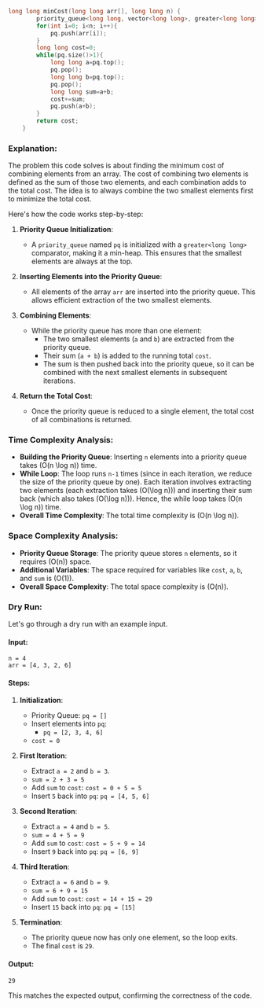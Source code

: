 ```cpp
long long minCost(long long arr[], long long n) {
        priority_queue<long long, vector<long long>, greater<long long>> pq;
        for(int i=0; i<n; i++){
            pq.push(arr[i]);
        }
        long long cost=0;
        while(pq.size()>1){
            long long a=pq.top();
            pq.pop();
            long long b=pq.top();
            pq.pop();
            long long sum=a+b;
            cost+=sum;
            pq.push(a+b);
        }
        return cost;
    }
```
### Explanation:
The problem this code solves is about finding the minimum cost of combining elements from an array. The cost of combining two elements is defined as the sum of those two elements, and each combination adds to the total cost. The idea is to always combine the two smallest elements first to minimize the total cost.

Here's how the code works step-by-step:

1. **Priority Queue Initialization**:
   - A `priority_queue` named `pq` is initialized with a `greater<long long>` comparator, making it a min-heap. This ensures that the smallest elements are always at the top.

2. **Inserting Elements into the Priority Queue**:
   - All elements of the array `arr` are inserted into the priority queue. This allows efficient extraction of the two smallest elements.

3. **Combining Elements**:
   - While the priority queue has more than one element:
     - The two smallest elements (`a` and `b`) are extracted from the priority queue.
     - Their sum (`a + b`) is added to the running total `cost`.
     - The sum is then pushed back into the priority queue, so it can be combined with the next smallest elements in subsequent iterations.

4. **Return the Total Cost**:
   - Once the priority queue is reduced to a single element, the total cost of all combinations is returned.

### Time Complexity Analysis:
- **Building the Priority Queue**: Inserting `n` elements into a priority queue takes \(O(n \log n)\) time.
- **While Loop**: The loop runs `n-1` times (since in each iteration, we reduce the size of the priority queue by one). Each iteration involves extracting two elements (each extraction takes \(O(\log n)\)) and inserting their sum back (which also takes \(O(\log n)\)). Hence, the while loop takes \(O(n \log n)\) time.
- **Overall Time Complexity**: The total time complexity is \(O(n \log n)\).

### Space Complexity Analysis:
- **Priority Queue Storage**: The priority queue stores `n` elements, so it requires \(O(n)\) space.
- **Additional Variables**: The space required for variables like `cost`, `a`, `b`, and `sum` is \(O(1)\).
- **Overall Space Complexity**: The total space complexity is \(O(n)\).

### Dry Run:
Let's go through a dry run with an example input.

#### Input:
``` 
n = 4
arr = [4, 3, 2, 6]
```

#### Steps:
1. **Initialization**: 
   - Priority Queue: `pq = []`
   - Insert elements into `pq`: 
     - `pq = [2, 3, 4, 6]`
   - `cost = 0`

2. **First Iteration**:
   - Extract `a = 2` and `b = 3`.
   - `sum = 2 + 3 = 5`
   - Add `sum` to `cost`: `cost = 0 + 5 = 5`
   - Insert `5` back into `pq`: `pq = [4, 5, 6]`

3. **Second Iteration**:
   - Extract `a = 4` and `b = 5`.
   - `sum = 4 + 5 = 9`
   - Add `sum` to `cost`: `cost = 5 + 9 = 14`
   - Insert `9` back into `pq`: `pq = [6, 9]`

4. **Third Iteration**:
   - Extract `a = 6` and `b = 9`.
   - `sum = 6 + 9 = 15`
   - Add `sum` to `cost`: `cost = 14 + 15 = 29`
   - Insert `15` back into `pq`: `pq = [15]`

5. **Termination**:
   - The priority queue now has only one element, so the loop exits.
   - The final `cost` is `29`.

#### Output:
```
29
```

This matches the expected output, confirming the correctness of the code.
